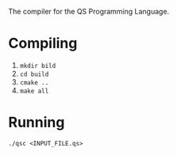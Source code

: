 The compiler for the QS Programming Language.

# Compiling

1. `mkdir bild`
2. `cd build`
3. `cmake ..`
4. `make all`

# Running

`./qsc <INPUT_FILE.qs>`
